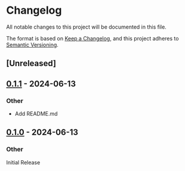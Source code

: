 # Changelog
All notable changes to this project will be documented in this file.

The format is based on [Keep a Changelog](https://keepachangelog.com/en/1.0.0/),
and this project adheres to [Semantic Versioning](https://semver.org/spec/v2.0.0.html).

## [Unreleased]

## [0.1.1](https://github.com/graysonarts/git-superprune/compare/v0.1.0...v0.1.1) - 2024-06-13

### Other
- Add README.md

## [0.1.0](https://github.com/graysonarts/git-superprune/releases/tag/v0.1.0) - 2024-06-13

### Other
Initial Release
